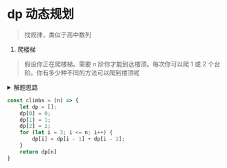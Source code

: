 # dp 动态规划
> 找规律，类似于高中数列
1. 爬楼梯
> 假设你正在爬楼梯。需要 n 阶你才能到达楼顶。每次你可以爬 1 或 2 个台阶。你有多少种不同的方法可以爬到楼顶呢

<details>
<summary>解题思路</summary>

1. 第n阶梯，可以是从第 n-1 || n-2 阶梯跨上去的。
2. dp[n] = dp[n - 1] + dp[n-2]
</details>

```js
const climbs = (n) => {
    let dp = [];
    dp[0] = 0;
    dp[1] = 1;
    dp[2] = 2;
    for (let i = 3; i <= n; i++) {
        dp[i] = dp[i - 1] + dp[i - 2];
    }
    return dp[n]
}
```